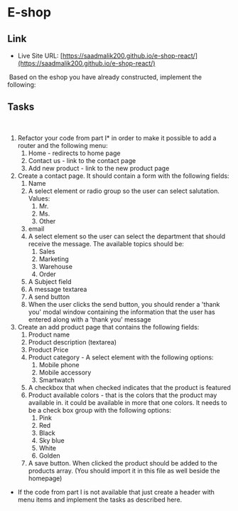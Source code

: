 # E-shop

## Link

- Live Site URL: [https://saadmalik200.github.io/e-shop-react/](https://saadmalik200.github.io/e-shop-react/)

​
Based on the eshop you have already constructed, implement the following:
​

## Tasks

​

1. Refactor your code from part I\* in order to make it possible to add a router and the following menu:
   1. Home - redirects to home page
   2. Contact us - link to the contact page
   3. Add new product - link to the new product page
2. Create a contact page. It should contain a form with the following fields:
   1. Name
   2. A select element or radio group so the user can select salutation. Values:
      1. Mr.
      2. Ms.
      3. Other
   3. email
   4. A select element so the user can select the department that should receive the message. The available topics should be:
      1. Sales
      2. Marketing
      3. Warehouse
      4. Order
   5. A Subject field
   6. A message textarea
   7. A send button
   8. When the user clicks the send button, you should render a 'thank you' modal window containing the information that the user has entered along with a 'thank you' message
3. Create an add product page that contains the following fields:
   1. Product name
   2. Product description (textarea)
   3. Product Price
   4. Product category - A select element with the following options:
      1. Mobile phone
      2. Mobile accessory
      3. Smartwatch
   5. A checkbox that when checked indicates that the product is featured
   6. Product available colors - that is the colors that the product may available in. it could be available in more that one colors. It needs to be a check box group with the following options:
      1. Pink
      2. Red
      3. Black
      4. Sky blue
      5. White
      6. Golden
   7. A save button. When clicked the product should be added to the products array. (You should import it in this file as well beside the homepage)
      ​
      ​
      ​

- If the code from part I is not available that just create a header with menu items and implement the tasks as described here.
